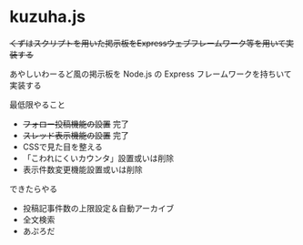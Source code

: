 # kuzuha.js
 ~~くずはスクリプトを用いた掲示板をExpressウェブフレームワーク等を用いて実装する~~
 
 あやしいわーるど風の掲示板を Node.js の Express フレームワークを持ちいて実装する

最低限やること
- ~~フォロー投稿機能の設置~~ 完了
- ~~スレッド表示機能の設置~~ 完了
- CSSで見た目を整える
- 「こわれにくいカウンタ」設置或いは削除
- 表示件数変更機能設置或いは削除

できたらやる
- 投稿記事件数の上限設定＆自動アーカイブ
- 全文検索
- あぷろだ
